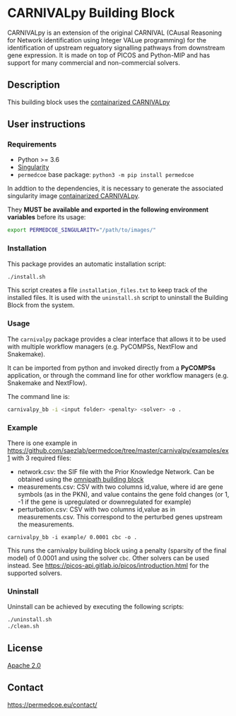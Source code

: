 # CARNIVALpy Building Block

CARNIVALpy is an extension of the original CARNIVAL (CAusal Reasoning for Network identification using Integer VALue programming) for the identification of upstream reguatory signalling pathways from downstream gene expression. It is made on top of PICOS and Python-MIP and has support for many commercial and non-commercial solvers.

## Description

This building block uses the [containarized CARNIVALpy](https://github.com/saezlab/permedcoe/tree/master/containers/carnivalpy)

## User instructions

### Requirements

- Python >= 3.6
- [Singularity](https://singularity.lbl.gov/docs-installation)
- `permedcoe` base package: `python3 -m pip install permedcoe`

In addtion to the dependencies, it is necessary to generate the associated
singularity image [containarized CARNIVALpy](https://github.com/saezlab/permedcoe/tree/master/containers/carnivalpy).

They **MUST be available and exported in the following environment variables**
before its usage:

```bash
export PERMEDCOE_SINGULARITY="/path/to/images/"
```

### Installation

This package provides an automatic installation script:

```bash
./install.sh
```

This script creates a file `installation_files.txt` to keep track of the
installed files.
It is used with the `uninstall.sh` script to uninstall the Building Block
from the system.

### Usage

The `carnivalpy` package provides a clear interface that allows
it to be used with multiple workflow managers (e.g. PyCOMPSs, NextFlow and
Snakemake).

It can be imported from python and invoked directly from a **PyCOMPSs**
application, or through the command line for other workflow managers
(e.g. Snakemake and NextFlow).

The command line is:

```bash
carnivalpy_bb -i <input folder> <penalty> <solver> -o .
```


### Example

There is one example in https://github.com/saezlab/permedcoe/tree/master/carnivalpy/examples/ex1 with 3 required files:
- network.csv: the SIF file with the Prior Knowledge Network. Can be obtained using the [omnipath building block](https://github.com/saezlab/permedcoe/blob/master/containers/toolset/scripts/omnipath.R)
- measurements.csv: CSV with two columns id,value, where id are gene symbols (as in the PKN), and value contains the gene fold changes (or 1, -1 if the gene is upregulated or downregulated for example)
- perturbation.csv: CSV with two columns id,value as in measurements.csv. This correspond to the perturbed genes upstream the measurements.

```
carnivalpy_bb -i example/ 0.0001 cbc -o .
```
This runs the carnivalpy building block using a penalty (sparsity of the final model) of 0.0001 and using the solver `cbc`. Other solvers can be used instead. See https://picos-api.gitlab.io/picos/introduction.html for the supported solvers.

### Uninstall

Uninstall can be achieved by executing the following scripts:

```bash
./uninstall.sh
./clean.sh
```

## License

[Apache 2.0](https://www.apache.org/licenses/LICENSE-2.0)

## Contact

<https://permedcoe.eu/contact/>
